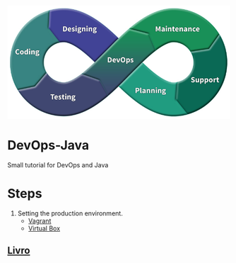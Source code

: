 ![Logo](logo.jpg)

# DevOps-Java

Small tutorial for DevOps and Java


# Steps

1) Setting the production environment.
	* [Vagrant](https://www.vagrantup.com/downloads.html)
	* [Virtual Box](http://www.virtualbox.org)

## [Livro](https://books.google.com.br/books?id=Cm2CCwAAQBAJ)
